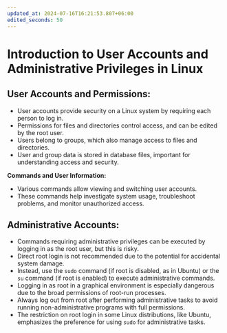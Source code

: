 ```yaml
---
updated_at: 2024-07-16T16:21:53.807+06:00
edited_seconds: 50
---
```

# Introduction to User Accounts and Administrative Privileges in Linux

## User Accounts and Permissions:
- User accounts provide security on a Linux system by requiring each person to log in.
- Permissions for files and directories control access, and can be edited by the root user.
- Users belong to groups, which also manage access to files and directories.
- User and group data is stored in database files, important for understanding access and security.

**Commands and User Information:**
- Various commands allow viewing and switching user accounts.
- These commands help investigate system usage, troubleshoot problems, and monitor unauthorized access.

## Administrative Accounts:
- Commands requiring administrative privileges can be executed by logging in as the root user, but this is risky.
- Direct root login is not recommended due to the potential for accidental system damage.
- Instead, use the `sudo` command (if root is disabled, as in Ubuntu) or the `su` command (if root is enabled) to execute administrative commands.
- Logging in as root in a graphical environment is especially dangerous due to the broad permissions of root-run processes.
- Always log out from root after performing administrative tasks to avoid running non-administrative programs with full permissions.
- The restriction on root login in some Linux distributions, like Ubuntu, emphasizes the preference for using `sudo` for administrative tasks.


